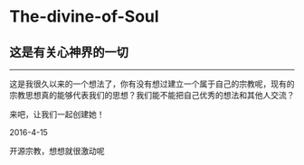 # The-divine-of-Soul
<h2>这是有关心神界的一切</h2>
<hr/>
<p>这是我很久以来的一个想法了，你有没有想过建立一个属于自己的宗教呢，现有的宗教思想真的能够代表我们的思想？我们能不能把自己优秀的想法和其他人交流？<p>
<p>来吧，让我们一起创建她！<p>
<p>2016-4-15<p>
<p>开源宗教，想想就很激动呢<p>
